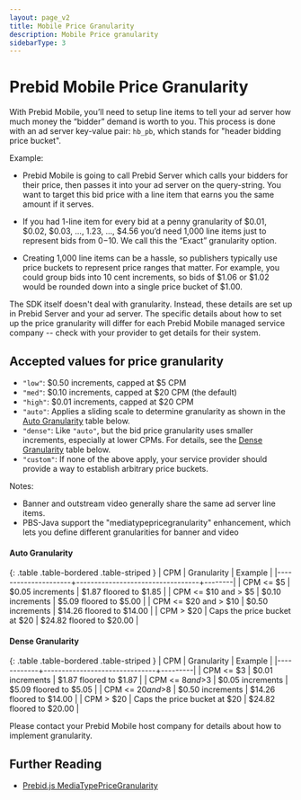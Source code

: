 ```yaml
---
layout: page_v2
title: Mobile Price Granularity
description: Mobile Price granularity
sidebarType: 3
---
```


# Prebid Mobile Price Granularity

With Prebid Mobile, you’ll need to setup line items to tell your ad server how much money the “bidder” demand is worth to you. This process is done with an ad server key-value pair: `hb_pb`, which stands for "header bidding price bucket".

Example:

* Prebid Mobile is going to call Prebid Server which calls your bidders for their price, then passes it into your ad server on the query-string. You want to target this bid price with a line item that earns you the same amount if it serves.

* If you had 1-line item for every bid at a penny granularity of $0.01, $0.02, $0.03, ..., 1.23, ..., $4.56 you’d need 1,000 line items just to represent bids from $0-$10. We call this the “Exact” granularity option.

* Creating 1,000 line items can be a hassle, so publishers typically use price buckets to represent price ranges that matter. For example, you could group bids into 10 cent increments, so bids of $1.06 or $1.02 would be rounded down into a single price bucket of $1.00.

The SDK itself doesn't deal with granularity. Instead, these details are set up in Prebid Server and your ad server. The specific details about how to set up the price granularity will differ for each Prebid Mobile managed service company -- check with your provider to get details for their system.

## Accepted values for price granularity

+ `"low"`: $0.50 increments, capped at $5 CPM
+ `"med"`: $0.10 increments, capped at $20 CPM (the default)
+ `"high"`: $0.01 increments, capped at $20 CPM
+ `"auto"`: Applies a sliding scale to determine granularity as shown in the [Auto Granularity](#autoGranularityBucket) table below.
+ `"dense"`: Like `"auto"`, but the bid price granularity uses smaller increments, especially at lower CPMs.  For details, see the [Dense Granularity](#denseGranularityBucket) table below.
+ `"custom"`: If none of the above apply, your service provider should provide a way to establish arbitrary price buckets.

Notes:
- Banner and outstream video generally share the same ad server line items.
- PBS-Java support the "mediatypepricegranularity" enhancement, which lets you define different
granularities for banner and video

<a name="autoGranularityBucket"></a>

#### Auto Granularity

{: .table .table-bordered .table-striped }
| CPM                 |     Granularity                  |  Example |
|---------------------+----------------------------------+--------|
| CPM <= $5            |     $0.05 increments             | $1.87 floored to $1.85 |
| CPM <= $10 and > $5  |     $0.10 increments             | $5.09 floored to $5.00 |
| CPM <= $20 and > $10 |     $0.50 increments             | $14.26 floored to $14.00 |
| CPM > $20           |     Caps the price bucket at $20 | $24.82 floored to $20.00 |

<a name="denseGranularityBucket"></a>

#### Dense Granularity

{: .table .table-bordered .table-striped }
| CPM        |     Granularity                  | Example |
|------------+-------------------------------+---------|
| CPM <= $3  |     $0.01 increments             | $1.87 floored to $1.87 |
| CPM <= $8 and >$3  |     $0.05 increments             | $5.09 floored to $5.05 |
| CPM <= $20 and >$8 |     $0.50 increments             | $14.26 floored to $14.00 |
| CPM >  $20 |     Caps the price bucket at $20 | $24.82 floored to $20.00 |


Please contact your Prebid Mobile host company for details about how to implement granularity.

## Further Reading

- [Prebid.js MediaTypePriceGranularity](/dev-docs/publisher-api-reference/setConfig.html#setConfig-MediaType-Price-Granularity)
